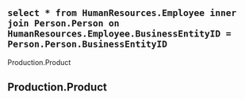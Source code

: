 # 

## `select * from HumanResources.Employee inner join Person.Person on HumanResources.Employee.BusinessEntityID = Person.Person.BusinessEntityID `








Production.Product

## Production.Product
